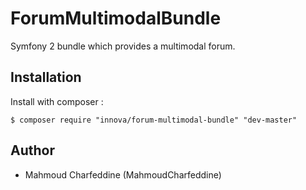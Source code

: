 # ForumMultimodalBundle

Symfony 2 bundle which provides a multimodal forum.


## Installation

Install with composer :
	
	$ composer require "innova/forum-multimodal-bundle" "dev-master"

## Author

* Mahmoud Charfeddine (MahmoudCharfeddine)


